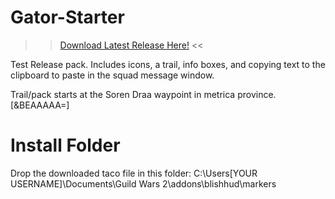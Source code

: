 # Gator-Starter

>> [Download Latest Release Here!](https://github.com/pastrygator/Gator-Starter/releases/latest/download/PastryGator.Test.taco) <<

Test Release pack. Includes icons, a trail, info boxes, and copying text to the clipboard to paste in the squad message window.

Trail/pack starts at the Soren Draa waypoint in metrica province. [&BEAAAAA=]

# Install Folder

Drop the downloaded taco file in this folder:
C:\Users\[YOUR USERNAME]\Documents\Guild Wars 2\addons\blishhud\markers
